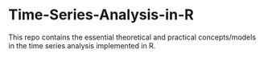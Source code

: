# Time-Series-Analysis-in-R
This repo contains the essential theoretical and practical concepts/models in the time series analysis implemented in R.
